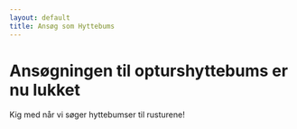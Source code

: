 ```yaml
---
layout: default
title: Ansøg som Hyttebums
---
```

<h1>Ansøgningen til opturshyttebums er nu lukket</h1>

<p>Kig med når vi søger hyttebumser til rusturene!</p>

